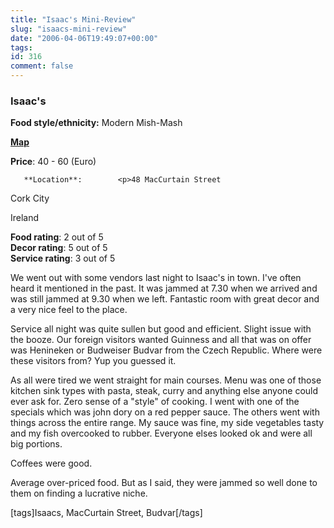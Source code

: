 ```yaml
---
title: "Isaac's Mini-Review"
slug: "isaacs-mini-review"
date: "2006-04-06T19:49:07+00:00"
tags:
id: 316
comment: false
---
```


  <div class='hreview'>         

### Isaac's

**Food style/ethnicity:** Modern Mish-Mash

**[Map](http://local.live.com/?v=2&sp=aN.51.901569_-8.467777_Isaac%27s%20Restaurant_48%20MacCurtain%20Street)**

**Price**: 40 - 60        (Euro)

       **Location**:        <p>48 MacCurtain Street

Cork City                

Ireland
      </p>        <div>**Food rating**: <span class="rating">2</span> out of 5<div class="sb-fullstar"> </div><div class="sb-fullstar"> </div><div class="sb-emptystar"> </div><div class="sb-emptystar"> </div><div class="sb-emptystar"> </div><div style="clear: left"></div></div>   <div>**Decor rating**: <span class="rating">5</span> out of 5<div class="sb-fullstar"> </div><div class="sb-fullstar"> </div><div class="sb-fullstar"> </div><div class="sb-fullstar"> </div><div class="sb-fullstar"> </div><div style="clear: left"></div></div>   <div>**Service rating**: <span class="rating">3</span> out of 5<div class="sb-fullstar"> </div><div class="sb-fullstar"> </div><div class="sb-fullstar"> </div><div class="sb-emptystar"> </div><div class="sb-emptystar"> </div><div style="clear: left"></div></div>   <div class='description'>

We went out with some vendors last night to Isaac's in town. I've often heard it mentioned in the past. It was jammed at 7.30 when we arrived and was still jammed at 9.30 when we left. Fantastic room with great decor and a very nice feel to the place.

Service all night was quite sullen but good and efficient. Slight issue with the booze. Our foreign visitors wanted Guinness and all that was on offer was Henineken or Budweiser Budvar from the Czech Republic. Where were these visitors from? Yup you guessed it.

As all were tired we went straight for main courses. Menu was one of those kitchen sink types with pasta, steak, curry and anything else anyone could ever ask for. Zero sense of a "style" of cooking. I went with one of the specials which was john dory on a red pepper sauce. The others went with things across the entire range. My sauce was fine, my side vegetables tasty and my fish overcooked to rubber. Everyone elses looked ok and were all big portions.

Coffees were good.

Average over-priced food. But as I said, they were jammed so well done to them on finding a lucrative niche.

[tags]Isaacs, MacCurtain Street, Budvar[/tags]
</div>      </div>
<script type="application/x-subnode; charset=utf-8">
       <!-- the following is structured blog data for machine readers. -->
       <subnode xmlns:data-view="http://www.w3.org/2003/g/data-view#" data-view:transformation="http://structuredblogging.org/subnode-to-rdf-interpreter.xsl" xmlns="http://www.structuredblogging.org/xmlns#subnode">
            <xml-structured-blog-entry xmlns="http://www.structuredblogging.org/xmlns">
              <generator id="wpsb-1" type="x-wpsb-post" version="1"/><review type="review/restaurant"><subject name="Isaac's" ethnicity="Modern Mish-Mash" map="http://local.live.com/?v=2andsp=aN.51.901569_-8.467777_Isaac%27s%20Restaurant_48%20MacCurtain%20Street"><price min="40" max="60" currency="Euro"/><location address="48 MacCurtain Street" city="Cork City" country="Ireland"/></subject><foodrating max="5" min="0">2</foodrating><decorrating max="5" min="0">5</decorrating><servicerating max="5" min="0">3</servicerating><description>We went out with some vendors last night to Isaac's in town. I've often heard it mentioned in the past. It was jammed at 7.30 when we arrived and was still jammed at 9.30 when we left. Fantastic room with great decor and a very nice feel to the place.

Service all night was quite sullen but good and efficient. Slight issue with the booze. Our foreign visitors wanted Guinness and all that was on offer was Henineken or Budweiser Budvar from the Czech Republic. Where were these visitors from? Yup you guessed it.

As all were tired we went straight for main courses. Menu was one of those kitchen sink types with pasta, steak, curry and anything else anyone could ever ask for. Zero sense of a  style  of cooking. I went with one of the specials which was john dory on a red pepper sauce. The others went with things across the entire range. My sauce was fine, my side vegetables tasty and my fish overcooked to rubber. Everyone elses looked ok and were all big portions.

Coffees were good.

Average over-priced food. But as I said, they were jammed so well done to them on finding a lucrative niche.

[tags]Isaacs, MacCurtain Street, Budvar[/tags]</description></review>
            </xml-structured-blog-entry>
       </subnode>
       </script>
